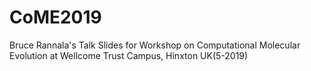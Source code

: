 # CoME2019
Bruce Rannala's Talk Slides for Workshop on Computational Molecular Evolution at Wellcome Trust Campus, Hinxton UK(5-2019) 
